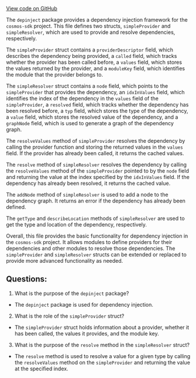 [View code on GitHub](https://github.com/cosmos/cosmos-sdk.git/depinject/simple.go)

The `depinject` package provides a dependency injection framework for the `cosmos-sdk` project. This file defines two structs, `simpleProvider` and `simpleResolver`, which are used to provide and resolve dependencies, respectively.

The `simpleProvider` struct contains a `providerDescriptor` field, which describes the dependency being provided, a `called` field, which tracks whether the provider has been called before, a `values` field, which stores the values returned by the provider, and a `moduleKey` field, which identifies the module that the provider belongs to.

The `simpleResolver` struct contains a `node` field, which points to the `simpleProvider` that provides the dependency, an `idxInValues` field, which identifies the index of the dependency in the `values` field of the `simpleProvider`, a `resolved` field, which tracks whether the dependency has been resolved before, a `typ` field, which stores the type of the dependency, a `value` field, which stores the resolved value of the dependency, and a `graphNode` field, which is used to generate a graph of the dependency graph.

The `resolveValues` method of `simpleProvider` resolves the dependency by calling the provider function and storing the returned values in the `values` field. If the provider has already been called, it returns the cached values.

The `resolve` method of `simpleResolver` resolves the dependency by calling the `resolveValues` method of the `simpleProvider` pointed to by the `node` field and returning the value at the index specified by the `idxInValues` field. If the dependency has already been resolved, it returns the cached value.

The `addNode` method of `simpleResolver` is used to add a node to the dependency graph. It returns an error if the dependency has already been defined.

The `getType` and `describeLocation` methods of `simpleResolver` are used to get the type and location of the dependency, respectively.

Overall, this file provides the basic functionality for dependency injection in the `cosmos-sdk` project. It allows modules to define providers for their dependencies and other modules to resolve those dependencies. The `simpleProvider` and `simpleResolver` structs can be extended or replaced to provide more advanced functionality as needed.
## Questions: 
 1. What is the purpose of the `depinject` package?
- The `depinject` package is used for dependency injection.

2. What is the role of the `simpleProvider` struct?
- The `simpleProvider` struct holds information about a provider, whether it has been called, the values it provides, and the module key.

3. What is the purpose of the `resolve` method in the `simpleResolver` struct?
- The `resolve` method is used to resolve a value for a given type by calling the `resolveValues` method on the `simpleProvider` and returning the value at the specified index.